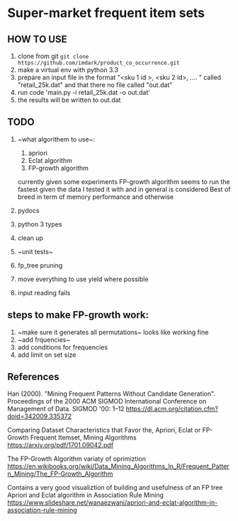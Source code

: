 Super-market frequent item sets
===============================

HOW TO USE
----------

1. clone from git
`git clone https://github.com/imdark/product_co_occurrence.git`
1. make a virtual env with python 3.3
1. prepare an input file in the format "<sku 1 id >, <sku 2 id>, …. <sku N id>" called "retail_25k.dat" and that there no file called "out.dat"
1. run code 'main.py -i retail_25k.dat  -o out.dat'
1. the results will be written to out.dat

TODO
----
1. ~what algorithem to use~:
	1. apriori
	1. Eclat algorithm
	1. FP-growth algorithm

	currently given some experiments FP-growth algorithm seems to run the fastest given the data I tested it with and in general is considered 
	Best of breed in term of memory performance and otherwise

1. pydocs
1. python 3 types
1. clean up
1. ~unit tests~
1. fp_tree pruning
1. move everything to use yield where possible
1. input reading fails


steps to make FP-growth work:
-----------------------------
1. ~make sure it generates all permutations~ looks like working fine
1. ~add frquencies~
1. add conditions for frequencies
1. add limit on set size



References
----------
Han (2000). "Mining Frequent Patterns Without Candidate Generation". Proceedings of the 2000 ACM SIGMOD International Conference on Management of Data. SIGMOD '00: 1–12
https://dl.acm.org/citation.cfm?doid=342009.335372

Comparing Dataset Characteristics that Favor the, Apriori, Eclat or FP-Growth Frequent Itemset, Mining Algorithms
https://arxiv.org/pdf/1701.09042.pdf

The FP-Growth Algorithm variaty of oprimiztion
https://en.wikibooks.org/wiki/Data_Mining_Algorithms_In_R/Frequent_Pattern_Mining/The_FP-Growth_Algorithm

Contains a very good visualiztion of building and usefulness of an FP tree
Apriori and Eclat algorithm in Association Rule Mining
https://www.slideshare.net/wanaezwani/apriori-and-eclat-algorithm-in-association-rule-mining